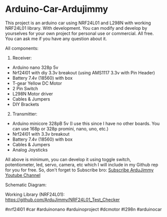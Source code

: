 # Arduino-Car-Ardujimmy
This project is an arduino car using NRF24L01 and L298N with working NRF24L01 library. With development. You can modify and develop by yourselves for your own project for personal use or commercial. All free. You can ask me if you have any question about it.

All components:

1. Receiver:
- Arduino nano 328p 5v
- Nrf24l01 with diy 3.3v breakout (using AMS1117 3.3v with Pin Header)
- Battery 7.4v (18560) with box
- T-gear Yellow DC Motor
- 2 Pin Switch
- L298N Motor driver
- Cables & Jumpers
- DIY Brackets

2. Transmitter:
- Arduino minicore 328pB 5v (I use this since I have no other boards. You can use 168p or 328p promini, nano, uno, etc.)
- Nrf24l01 with 3.3v breakout
- Battery 7.4v (18560) with box
- Cables & Jumpers
- Analog Joysticks

All above is minimum, you can develop it using toggle switch, potentiometer, led, servo, camera, etc which I will include in my Github rep for you for free. So, don't forget to Subscribe bro: <a href="https://www.youtube.com/@ardujimmy" title="ArduJimmy">Subscribe ArduJimmy Youtube Channel</a>

Schematic Diagram:


Working Library (NRF24L01):
https://github.com/ArduJimmy/NRF24L01_Test_Checker

#nrf24l01 #car #arduinonano #arduinoproject #dcmotor #l298n #arduinocar
